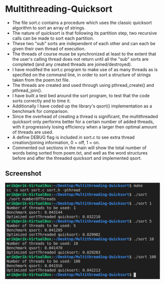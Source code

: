 # Multithreading-Quicksort
* The file sort.c contains a procedure which uses the classic quicksort algorithm to sort an array of strings.
* The nature of quicksort is that following its partition step, two recursive calls can be made to sort each partition.
* These two "sub" sorts are independent of each other and can each be given their own thread of execution.
* The threads of course muse be synchronized at least to the extent that the user's calling thread does not return until all the "sub" sorts are completed (and any created threads are joined/destroyed).
* I have modifed the sort.c program to make use of as many threads as is specified on the command line, in order to sort a structure of strings taken from the poem.txt file.
* The threads are created and used through using pthread_create() and pthread_join().
* I have built a test bed around the sort program, to test that the code sorts correctly and to time it.
* Additionally I have coded up the library's qsort() implementation as a benchmark for comparison.
* Since the overhead of creating a thread is significant, the multithreaded quicksort only performs better for a certain number of added threads, with it progressivly losing efficiency when a larger then optimal amount of threads are used.
* A define DEBUG flag is included in sort.c to see extra thread creation/joining information, 0 = off, 1 = on.
* Commented out sections in the main will show the total number of words being sorted from poem.txt, and well as the word structures before and after the threaded quicksort and implemented qsort.
## Screenshot
![Alt text](/screenshot/sc1.png?raw=true "sc1")